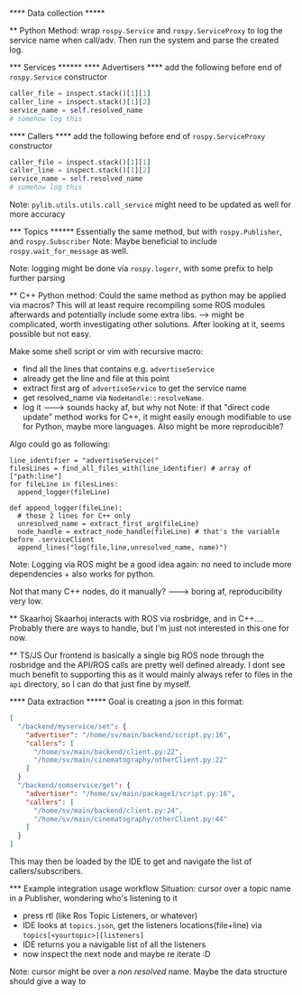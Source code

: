 






**** Data collection *****

** Python
Method: wrap `rospy.Service` and `rospy.ServiceProxy` to log the service name when call/adv. Then run the system and parse the created log.

*** Services ******
**** Advertisers ****
add the following before end of `rospy.Service` constructor
```python
caller_file = inspect.stack()[1][1]
caller_line = inspect.stack()[1][2]
service_name = self.resolved_name
# somehow log this
```

**** Callers ****
add the following before end of `rospy.ServiceProxy` constructor
```python
caller_file = inspect.stack()[1][1]
caller_line = inspect.stack()[1][2]
service_name = self.resolved_name
# somehow log this
```
Note: `pylib.utils.utils.call_service` might need to be updated as well for more accuracy

*** Topics ******
Essentially the same method, but with `rospy.Publisher`, and `rospy.Subscriber`
Note: Maybe beneficial to include `rospy.wait_for_message` as well.

Note: logging might be done via `rospy.logerr`, with some prefix to help further parsing

** C++
Python method: Could the same method as python may be applied via macros? This will at least require recompiling some ROS modules afterwards and potentially include some extra libs.
--> might be complicated, worth investigating other solutions. After looking at it, seems possible but not easy.

Make some shell script or vim with recursive macro:
- find all the lines that contains e.g. `advertiseService`
- already get the line and file at this point
- extract first arg of `advertiseService` to get the service name
- get resolved_name via `NodeHandle::resolveName`.
- log it
---> sounds hacky af, but why not
Note: if that "direct code update" method works for C++, it might easily enough modifiable to use for Python, maybe more languages. Also might be more reproducible?

Algo could go as following:
```pseudo/python
line_identifier = "advertiseService("
filesLines = find_all_files_with(line_identifier) # array of ["path:line"]
for fileLine in filesLines:
  append_logger(fileLine)

def append_logger(fileLine):
  # those 2 lines for C++ only
  unresolved_name = extract_first_arg(fileLine)
  node_handle = extract_node_handle(fileLine) # that's the variable before .serviceClient
  append_lines("log(file,line,unresolved_name, name)")
```


Note: Logging via ROS might be a good idea again: no need to include more dependencies + also works for python.

Not that many C++ nodes, do it manually?
---> boring af, reproducibility very low.

** Skaarhoj
Skaarhoj interacts with ROS via rosbridge, and in C++.... Probably there are ways to handle, but I'm just not interested in this one for now.

** TS/JS
Our frontend is basically a single big ROS node through the rosbridge and the API/ROS calls are pretty well defined already. I dont see much benefit to supporting this as it would mainly always refer to files in the `api` directory, so I can do that just fine by myself.



**** Data extraction *****
Goal is creating a json in this format:
```json
[
  "/backend/myservice/set": {
    "advertiser": "/home/sv/main/backend/script.py:16",
    "callers": [
      "/home/sv/main/backend/client.py:22",
      "/home/sv/main/cinematography/otherClient.py:22"
    ]
  }
  "/backend/somservice/get": {
    "advertiser": "/home/sv/main/package1/script.py:16",
    "callers": [
      "/home/sv/main/backend/client.py:24",
      "/home/sv/main/cinematography/otherClient.py:44"
    ]
  }
]
```
This may then be loaded by the IDE to get and navigate the list of callers/subscribers.

*** Example integration usage workflow
Situation: cursor over a topic name in a Publisher, wondering who's listening to it
- press <leader>rtl  (like Ros Topic Listeners, or whatever)
- IDE looks at `topics.json`, get the listeners locations(file+line) via `topics[<yourtopic>][listeners]`
- IDE returns you a navigable list of all the listeners
- now inspect the next node and maybe re iterate :D

Note: cursor might be over a *non resolved* name. Maybe the data structure should give a way to
